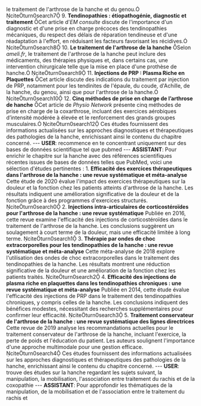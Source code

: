 le traitement de l'arthrose de la hanche et du genou. citeturn0search7 9. **Tendinopathies : étiopathogénie, diagnostic et traitement** Cet article d'*EM consulte* discute de l'importance d'un diagnostic et d'une prise en charge précoces des tendinopathies mécaniques, du respect des délais de réparation tendineuse et d'une réadaptation à l'effort, en réduisant les facteurs favorisant les récidives. citeturn0search8 10. **Le traitement de l'arthrose de la hanche** Selon *ameli.fr*, le traitement de l'arthrose de la hanche peut inclure des médicaments, des thérapies physiques et, dans certains cas, une intervention chirurgicale telle que la mise en place d'une prothèse de hanche. citeturn0search9 11. **Injections de PRP : Plasma Riche en Plaquettes** Cet article discute des indications du traitement par injection de PRP, notamment pour les tendinites de l'épaule, du coude, d'Achille, de la hanche, du genou, ainsi que pour l'arthrose de la hanche. citeturn0search10 12. **Cinq méthodes de prise en charge de l’arthrose de hanche** Cet article de *Physio Network* présente cinq méthodes de prise en charge de la coxarthrose, incluant des exercices aérobiques d’intensité modérée à élevée et le renforcement des grands groupes musculaires. citeturn0search12 Ces études fournissent des informations actualisées sur les approches diagnostiques et thérapeutiques des pathologies de la hanche, enrichissant ainsi le contenu du chapitre concerné. --- **USER**: recommence en te concentrant uniquement sur des bases de données scientifique tel que pubmed --- **ASSISTANT**: Pour enrichir le chapitre sur la hanche avec des références scientifiques récentes issues de bases de données telles que PubMed, voici une sélection d'études pertinentes : 1. **Efficacité des exercices thérapeutiques dans l'arthrose de la hanche : une revue systématique et méta-analyse** Cette étude de 2020 évalue l'impact des exercices thérapeutiques sur la douleur et la fonction chez les patients atteints d'arthrose de la hanche. Les résultats indiquent une amélioration significative de la douleur et de la fonction grâce à des programmes d'exercices structurés. citeturn0search0 2. **Injections intra-articulaires de corticostéroïdes pour l'arthrose de la hanche : une revue systématique** Publiée en 2016, cette revue examine l'efficacité des injections de corticostéroïdes dans le traitement de l'arthrose de la hanche. Les conclusions suggèrent un soulagement à court terme de la douleur, mais une efficacité limitée à long terme. citeturn0search1 3. **Thérapie par ondes de choc extracorporelles pour les tendinopathies de la hanche : une revue systématique et méta-analyse** Cette méta-analyse de 2018 explore l'utilisation des ondes de choc extracorporelles dans le traitement des tendinopathies de la hanche. Les résultats montrent une réduction significative de la douleur et une amélioration de la fonction chez les patients traités. citeturn0search2 4. **Efficacité des injections de plasma riche en plaquettes dans les tendinopathies chroniques : une revue systématique et méta-analyse** Publiée en 2014, cette étude évalue l'efficacité des injections de PRP dans le traitement des tendinopathies chroniques, y compris celles de la hanche. Les conclusions indiquent des bénéfices modestes, nécessitant des recherches supplémentaires pour confirmer leur efficacité. citeturn0search3 5. **Traitement conservateur de l'arthrose de la hanche : une revue systématique des lignes directrices** Cette revue de 2019 analyse les recommandations actuelles pour le traitement conservateur de l'arthrose de la hanche, incluant l'exercice, la perte de poids et l'éducation du patient. Les auteurs soulignent l'importance d'une approche multimodale pour une gestion efficace. citeturn0search4 Ces études fournissent des informations actualisées sur les approches diagnostiques et thérapeutiques des pathologies de la hanche, enrichissant ainsi le contenu du chapitre concerné. --- **USER**: trouve des études sur la hanche regardant les sujets suivant, la manipulation, la mobilisation, l'association entre traitement du rachis et de la coxopathie --- **ASSISTANT**: Pour approfondir les thématiques de la manipulation, de la mobilisation et de l'association entre le traitement du rachis et